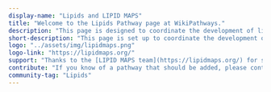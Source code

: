 ```yaml
---
display-name: "Lipids and LIPID MAPS"
title: "Welcome to the Lipids Pathway page at WikiPathways."
description: "This page is designed to coordinate the development of lipid pathways and gather the community interested in interactive lipid pathways. Lipids serve several important biological purposes, such as providing membrane structure, and signalling."
short-description: "This page is set up to coordinate the development of lipid pathways and gather the community interested in interactive lipid pathways. Lipids serve several important biological purposes, such as providing membrane structure, and signalling."
logo: "../assets/img/lipidmaps.png"
logo-link: "https://lipidmaps.org/"
support: "Thanks to the [LIPID MAPS team](https://lipidmaps.org/) for sharing their pathway knowledge through WikiPathways!"
contribute: "If you know of a pathway that should be added, please contact the administrator (denise.slenter[AT]maastrichtuniversity.nl)."
community-tag: "Lipids"
---
```


